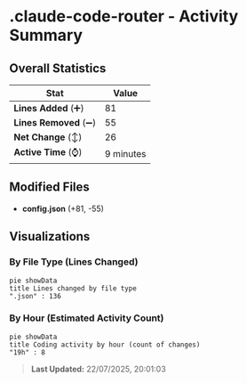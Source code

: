 # .claude-code-router - Activity Summary 

## Overall Statistics

| Stat                   | Value                                                             |
| ---------------------- | ----------------------------------------------------------------- |
| **Lines Added** (➕)   | 81                                          |
| **Lines Removed** (➖) | 55                                        |
| **Net Change** (↕)    | 26                |
| **Active Time** (⌚)   | 9 minutes |


## Modified Files
- **config.json** (+81, -55)

## Visualizations

### By File Type (Lines Changed)

```mermaid
pie showData
title Lines changed by file type
".json" : 136
```

### By Hour (Estimated Activity Count)

```mermaid
pie showData
title Coding activity by hour (count of changes)
"19h" : 8
```


> **Last Updated:** 22/07/2025, 20:01:03